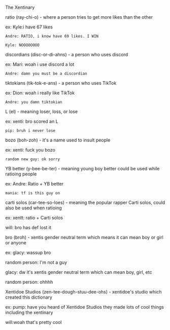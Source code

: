 The Xentinary

ratio (ray-chi-o) - where a person tries to get more likes than the other

ex: 
    Kyle:i have 67 likes

    Andre: RATIO, i know have 69 likes. I WIN

    Kyle: NOOOOOOOO

discordians (disc-or-di-ahns) - a person who uses discord

ex: 
    Mari: woah i use discord a lot 

    Andre: damn you must be a discordian
    
tiktokians (tik-tok-e-ans) - a person who uses TikTok

ex:
    Dion: woah i really like TikTok

    Andre: you damn tiktokian

L (el) - meaning loser, loss, or lose

ex: 
    xenti: bro scored an L

    pip: bruh i never lose 

bozo (boh-zoh) - it's a name used to insult people

ex: 
    xenti: fuck you bozo

    random new guy: ok sorry

YB better (y-bee-be-ter) - meaning young boy better could be used while ratioing people
   
ex: 
    Andre: Ratio + YB better 

    mania: tf is this guy on

carti solos (car-tee-so-loes) - meaning the popular rapper Carti solos, could also be used when ratioing 

ex:
   xentt: ratio + Carti solos 
   
   will: bro has def lost it 

bro (broh) - xentis gender neutral term which means it can mean boy or girl or anyone 

ex:
   glacy: wassup bro

   random person: I'm not a guy 
   
   glacy: dw it's xentis gender neutral term which can mean boy, girl, etc

   random person: ohhhh 

Xentidoe Studios (zen-tee-dough-stuu-dee-ohs) - xentidoe's studio which created this dictionary

ex:
   pump: have you heard of Xentidoe Studios they made lots of cool things including the xentinary

   will:woah that's pretty cool

